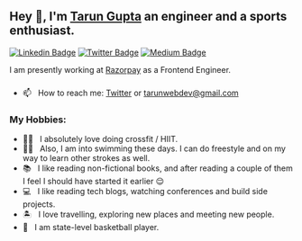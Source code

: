 ## Hey 👋, I'm [Tarun Gupta](https://twitter.com/tarun_gupta7) an engineer and a sports enthusiast.

<!-- [![Website Badge](https://img.shields.io/badge/Website-3b5998?style=flat-square&logo=google-chrome&logoColor=white)](https://vikrantbhat.com/) -->

[![Linkedin Badge](https://img.shields.io/badge/LinkedIn-0077B5?style=for-the-badge&logo=linkedin&logoColor=white)](https://www.linkedin.com/in/tarungupta2811/)
[![Twitter Badge](https://img.shields.io/badge/Twitter-1DA1F2?style=for-the-badge&logo=twitter&logoColor=white)](https://twitter.com/tarun_gupta7)
[![Medium Badge](https://img.shields.io/badge/Medium-FFF?style=for-the-badge&logo=medium&logoColor=black)](https://medium.com/@gupta_tarun)
<!-- [![Dev.to Badge](https://img.shields.io/badge/dev.to-0A0A0A?style=for-the-badge&logo=dev.to&logoColor=white)](https://dev.to/) -->

<!-- ### Glad to see you here! &nbsp; ![](https://visitor-badge.glitch.me/badge?page_id=tarungupta9.tarungupta9) -->

<!-- <img align="right" width="100" alt="" src="assets/rzp.gif" /> -->

I am presently working at [Razorpay](https://razorpay.com/) as a Frontend Engineer.

<!-- Since then I pushed {{ COMMITS }}+ commits, opened **27**+ issues, submitted **163**+ pull requests, created **2**+ gists and contributed to **27**+ public repositories.  -->

### 

<!-- - 🛠 &nbsp; 
- 👀 &nbsp; What I want to learn: WASM, Golang, Rust(should I?)
- 👨🏻‍💻 &nbsp; Most of my projects are available on [Github](https://github.com/bhatvikrant).
- 💬 &nbsp; Ask me about anything [here](https://github.com/bhatvikrant/bhatVikrant/issues/1)! I am happy to help. -->
<!-- - 👾 &nbsp; Fun fact: undefined can be defined in Javascript. -->
 <!-- > var some_var; undefined > some_var == undefined true > undefined = 'i am undefined' -->
- 📫 &nbsp; How to reach me: [Twitter](https://twitter.com/tarungupta9) or tarunwebdev@gmail.com
<!-- - 📝 &nbsp; Checkout my [Resume](https://github.com/bhatvikrant/bhatvikrant/blob/master/resume.pdf). (Haven't update it in a while, but here you go) -->
<!-- - 🚀 &nbsp; I’m currently learning Full Stack Development. -->
### My Hobbies:
- 🏋️‍♂️ &nbsp; I absolutely love doing crossfit / HIIT.
- 🏊‍♂️ &nbsp; Also, I am into swimming these days. I can do freestyle and on my way to learn other strokes as well.
- 📚 &nbsp; I like reading non-fictional books, and after reading a couple of them I feel I should have started it earlier 😌
- 💻 &nbsp; I like reading tech blogs, watching conferences and build side projects.
- 🏝 &nbsp; I love travelling, exploring new places and meeting new people.
- 🏀 &nbsp; I am state-level basketball player.